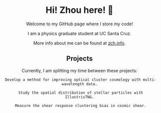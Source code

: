 <div align="center">
<h1> Hi! Zhou here! 👋 </h1>


Welcome to my GitHub page where I store my code! 

I am a physics graduate student at UC Santa Cruz. 

More info about me can be found at [zch.info](http://www.zch.info).

## Projects

Currently, I am splitting my time between these projects:
```
 Develop a method for improving optical cluster cosmology with multi-wavelength data.

 Study the spatial distribution of stellar particles with IllustrisTNG.

 Measure the shear response clustering bias in cosmic shear.
```
